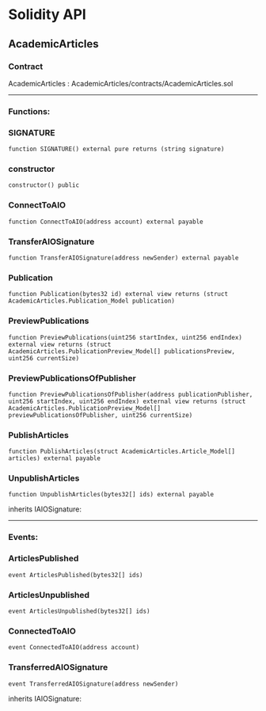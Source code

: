 # Solidity API

## AcademicArticles

### Contract
AcademicArticles : AcademicArticles/contracts/AcademicArticles.sol

 --- 
### Functions:
### SIGNATURE

```solidity
function SIGNATURE() external pure returns (string signature)
```

### constructor

```solidity
constructor() public
```

### ConnectToAIO

```solidity
function ConnectToAIO(address account) external payable
```

### TransferAIOSignature

```solidity
function TransferAIOSignature(address newSender) external payable
```

### Publication

```solidity
function Publication(bytes32 id) external view returns (struct AcademicArticles.Publication_Model publication)
```

### PreviewPublications

```solidity
function PreviewPublications(uint256 startIndex, uint256 endIndex) external view returns (struct AcademicArticles.PublicationPreview_Model[] publicationsPreview, uint256 currentSize)
```

### PreviewPublicationsOfPublisher

```solidity
function PreviewPublicationsOfPublisher(address publicationPublisher, uint256 startIndex, uint256 endIndex) external view returns (struct AcademicArticles.PublicationPreview_Model[] previewPublicationsOfPublisher, uint256 currentSize)
```

### PublishArticles

```solidity
function PublishArticles(struct AcademicArticles.Article_Model[] articles) external payable
```

### UnpublishArticles

```solidity
function UnpublishArticles(bytes32[] ids) external payable
```

inherits IAIOSignature:

 --- 
### Events:
### ArticlesPublished

```solidity
event ArticlesPublished(bytes32[] ids)
```

### ArticlesUnpublished

```solidity
event ArticlesUnpublished(bytes32[] ids)
```

### ConnectedToAIO

```solidity
event ConnectedToAIO(address account)
```

### TransferredAIOSignature

```solidity
event TransferredAIOSignature(address newSender)
```

inherits IAIOSignature:

